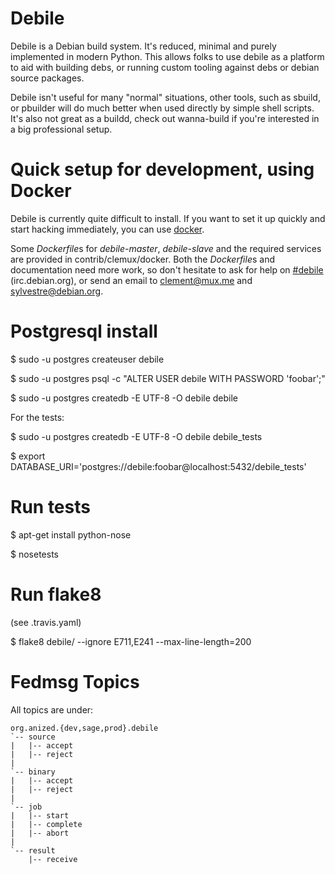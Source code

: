 Debile
======

Debile is a Debian build system. It's reduced, minimal and
purely implemented in modern Python. This allows folks to use debile
as a platform to aid with building debs, or running custom tooling
against debs or debian source packages.

Debile isn't useful for many "normal" situations, other tools, such as
sbuild, or pbuilder will do much better when used directly by simple shell
scripts. It's also not great as a buildd, check out wanna-build if you're
interested in a big professional setup.

Quick setup for development, using Docker
=========================================

Debile is currently quite difficult to install. If you want to set it
up quickly and start hacking immediately, you can use
[docker](https://docs.docker.com/articles/basics/).

Some *Dockerfile*s for *debile-master*, *debile-slave* and the required
services are provided in contrib/clemux/docker. Both the *Dockerfile*s
and documentation need more work, so don't hesitate to ask for help on
[#debile](irc://irc.debian.org/debile) (irc.debian.org), or send an email to clement@mux.me and
sylvestre@debian.org.


Postgresql install
==================

$ sudo -u postgres createuser debile

$ sudo -u postgres psql -c "ALTER USER debile WITH PASSWORD 'foobar';"

$ sudo -u postgres createdb -E UTF-8 -O debile debile

For the tests:

$ sudo -u postgres createdb -E UTF-8 -O debile debile_tests

 $ export DATABASE_URI='postgres://debile:foobar@localhost:5432/debile_tests'

Run tests
=========

$ apt-get install python-nose

$ nosetests

Run flake8
==========

(see .travis.yaml)

 $ flake8 debile/ --ignore E711,E241 --max-line-length=200

Fedmsg Topics
=============

All topics are under:

    org.anized.{dev,sage,prod}.debile
    `-- source
    |   |-- accept
    |   |-- reject
    |
    `-- binary
    |   |-- accept
    |   |-- reject
    |
    `-- job
    |   |-- start
    |   |-- complete
    |   |-- abort
    |
    `-- result
        |-- receive
